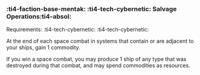 ### :ti4-faction-base-mentak: :ti4-tech-cybernetic: **Salvage Operations**:ti4-absol:

Requirements: :ti4-tech-cybernetic: :ti4-tech-cybernetic:

At the end of each space combat in systems that contain or are adjacent to your ships, gain 1 commodity.

If you win a space combat, you may produce 1 ship of any type that was destroyed during that combat, and may spend commodities as resources.
